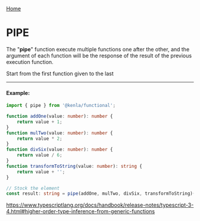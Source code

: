 [Home](./../../README.md)

# PIPE

The "**pipe**" function execute multiple functions one after the other, and the argument of each function will be the response of the result of the previous execution function.

Start from the first function given to the last

---

#### Example:

```typescript
import { pipe } from '@kenla/functional';

function addOne(value: number): number {
    return value + 1;
}
function mulTwo(value: number): number {
    return value * 2;
}
function divSix(value: number): number {
    return value / 6;
}
function transformToString(value: number): string {
    return value + '';
}

// Stock the element
const result: string = pipe(addOne, mulTwo, divSix, transformToString)(1997); // => 666 - exact same thing that transformToString(divSix(mulTwo(addOne(1997)))) => 1997 + 1 = 1998 => 1998 * 2 = 3996 => 3996 / 6 = 666 => 666 + '' = '666'
```

https://www.typescriptlang.org/docs/handbook/release-notes/typescript-3-4.html#higher-order-type-inference-from-generic-functions

